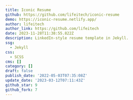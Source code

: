 ```yaml
---
title: Iconic Resume
github: https://github.com/lifeitech/iconic-resume
demo: https://iconic-resume.netlify.app/
author: lifeitech
author_link: https://github.com/lifeitech
date: 2023-11-28T11:38:55.822Z
description: LinkedIn-style resume template in Jekyll.
ssg:
  - Jekyll
css:
  - SCSS
cms: []
category: []
draft: false
publish_date: '2022-05-03T07:35:08Z'
update_date: '2023-03-12T07:11:43Z'
github_star: 9
github_fork: 7
---
```

